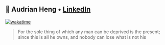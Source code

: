 ## 👋 Audrian Heng • [LinkedIn](https://www.linkedin.com/in/audrian-heng/)
[![wakatime](https://wakatime.com/badge/user/26b52a03-4310-41da-a8f4-57f0f19915db.svg)](https://wakatime.com/@26b52a03-4310-41da-a8f4-57f0f19915db)

> For the sole thing of which any man can be deprived is the present; since this is all he owns, and nobody can lose what is not his



<!--
**healthier-vitamins/healthier-vitamins** is a ✨ _special_ ✨ repository because its `README.md` (this file) appears on your GitHub profile.

Here are some ideas to get you started:

- 🔭 I’m currently working on ...
- 🌱 I’m currently learning ...
- 👯 I’m looking to collaborate on ...
- 🤔 I’m looking for help with ...
- 💬 Ask me about ...
- 📫 How to reach me: ...
- 😄 Pronouns: ...
- ⚡ Fun fact: ...

## 🔭 Currently working on:
- Whatsapp Clone (Deployed on AWS)


-->
